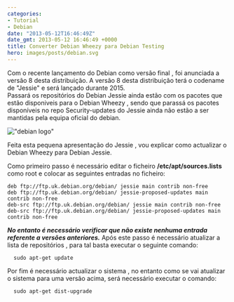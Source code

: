 ```yaml
---
categories:
- Tutorial
- Debian
date: "2013-05-12T16:46:49Z"
date_gmt: 2013-05-12 16:46:49 +0000
title: Converter Debian Wheezy para Debian Testing
hero: images/posts/debian.svg
---
```


Com o recente lançamento do Debian como versão final , foi anunciada a versão 8 desta distribuição.
A versão 8 desta distribuição terá o codename de "Jessie" e será lançado durante 2015. \
Passará os repositórios do Debian
Jessie ainda estão com os pacotes que estão disponiveis para o Debian Wheezy , sendo que parassá os pacotes disponíveis
no repo Security-updates do Jessie ainda não estão a ser mantidas pela equipa oficial do debian.

!["debian logo"](http://1.bp.blogspot.com/-R-IkMedx9EE/UYYcktIrKFI/AAAAAAAADJw/0OkXQUJRuMY/s635/debian_logo1.jpg)

Feita esta pequena apresentação do Jessie , vou explicar como actualizar o Debian Wheezy para Debian Jessie.

Como primeiro passo é necessário editar o ficheiro  **/etc/apt/sources.lists** como root e colocar as seguintes entradas
no ficheiro:

```shell
deb ftp://ftp.uk.debian.org/debian/ jessie main contrib non-free
deb ftp://ftp.uk.debian.org/debian/ jessie-proposed-updates main contrib non-free
deb-src ftp://ftp.uk.debian.org/debian/ jessie main contrib non-free
deb-src ftp://ftp.uk.debian.org/debian/ jessie-proposed-updates main contrib non-free
```

***No entanto é necessário verificar que não existe nenhuma entrada referente a vers&otilde;es anteriores.***
Após este passo é necessário atualizar a lista de repositórios , para tal basta executar o seguinte comando:

```shell
  sudo apt-get update
```

Por fim é necessário actualizar o sistema , no entanto como se vai atualizar o sistema para uma versão acima,
será necessário executar o comando:

```shell
  sudo apt-get dist-upgrade
```
